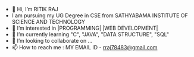 - 👋 Hi, I’m RITIK RAJ
-    I am pursuing my UG Degree in CSE from SATHYABAMA INSTITUTE OF SCIENCE AND TECHNOLOGY
- 👀 I’m interested in |PROGRAMMING| |WEB DEVELOPMENT|
- 🌱 I’m currently learning "C", "JAVA", "DATA STRUCTURE", "SQL"
- 💞️ I’m looking to collaborate on ...
- 📫 How to reach me :
      MY EMAIL ID - rraj78483@gmail.com

<!---
Ritik-web/Ritik-web is a ✨ special ✨ repository because its `README.md` (this file) appears on your GitHub profile.
You can click the Preview link to take a look at your changes.
--->
